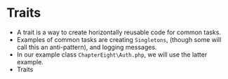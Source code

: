 # Traits

- A trait is a way to create horizontally reusable code for common tasks.
- Examples of common tasks are creating `Singletons`, (though some will call this an anti-pattern), and logging messages.
- In our example class `ChapterEight\Auth.php`, we will use the latter example.
- Traits 
